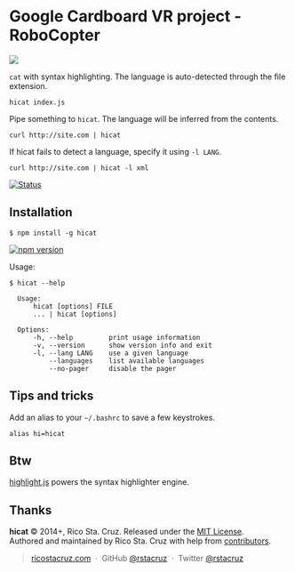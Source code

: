 # Google Cardboard VR project - RoboCopter

<img src="http://www.roadtovr.com/wp-content/uploads/2014/12/google-cardboard-android-virtual-reality.jpg">

`cat` with syntax highlighting. The language is auto-detected through the file 
extension.

    hicat index.js

Pipe something to `hicat`. The language will be inferred from the contents.

    curl http://site.com | hicat

If hicat fails to detect a language, specify it using `-l LANG`.

    curl http://site.com | hicat -l xml

[![Status](https://github.com/GeoffVH/VR_RoboCopter/tree/master)](https://github.com/GeoffVH/VR_RoboCopter)  

Installation
------------

    $ npm install -g hicat

[![npm version](https://badge.fury.io/js/hicat.svg)](https://npmjs.org/package/hicat "View this project on npm")

Usage:

    $ hicat --help

      Usage:
          hicat [options] FILE
          ... | hicat [options]

      Options:
          -h, --help         print usage information
          -v, --version      show version info and exit
          -l, --lang LANG    use a given language
              --languages    list available languages
              --no-pager     disable the pager

Tips and tricks
---------------

Add an alias to your `~/.bashrc` to save a few keystrokes.

    alias hi=hicat

Btw
---

[highlight.js] powers the syntax highlighter engine.

Thanks
------

**hicat** © 2014+, Rico Sta. Cruz. Released under the [MIT License].<br>
Authored and maintained by Rico Sta. Cruz with help from [contributors].

> [ricostacruz.com](http://ricostacruz.com) &nbsp;&middot;&nbsp;
> GitHub [@rstacruz](https://github.com/rstacruz) &nbsp;&middot;&nbsp;
> Twitter [@rstacruz](https://twitter.com/rstacruz)

[MIT License]: http://mit-license.org/
[contributors]: http://github.com/rstacruz/hicat/contributors
[highlight.js]: http://highlightjs.org
